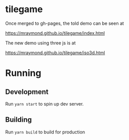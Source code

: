 # tilegame

Once merged to gh-pages, the told demo can be seen at 

https://mraymond.github.io/tilegame/index.html

The new demo using three js is at

https://mraymond.github.io/tilegame/iso3d.html


# Running
## Development
Run `yarn start` to spin up dev server.

## Building
Run `yarn build` to build for production
